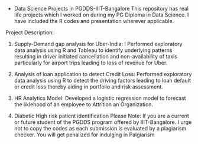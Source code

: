 - Data Science Projects in PGDDS-IIIT-Bangalore
This repository has real life projects which  I worked on during my PG Diploma in Data Science. 
I have included the R codes and presentation wherever applicable. 

Project Description: 
1. Supply-Demand gap analysis for Uber-India: I Performed exploratory data analysis using R and Tableau to identify underlying patterns resulting in driver initiated cancellation and non-availability of taxis particularly for airport trips leading to loss of revenue for Uber.

2. Analysis of loan application to detect Credit Loss: Performed exploratory data analysis using R to detect the driving factors leading to loan default or credit loss thereby aiding in portfolio and risk assessment.

3. HR Analytics Model: Developed a logistic regression model to forecast the liklehood of an employee to Attrition an Organization.

4. Diabetic High risk patient identification 
Please Note: If you are a current or future student of the PGDDS program offered by IIIT-Bangalore. 
I urge not to copy the codes as each submission is evaluated by a plagiarism checker. You will get penalized for indulging in Palgiarism
